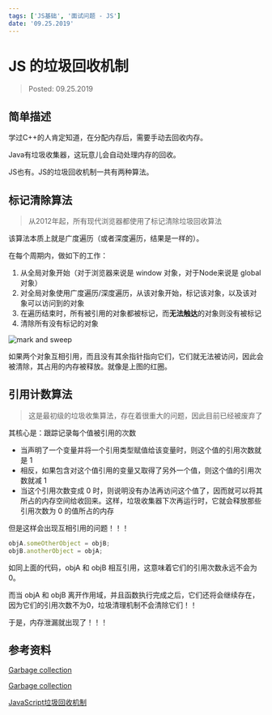 ```yaml
---
tags: ['JS基础', '面试问题 - JS']
date: '09.25.2019'
---
```


# JS 的垃圾回收机制

> Posted: 09.25.2019

<Tag />

## 简单描述

学过C++的人肯定知道，在分配内存后，需要手动去回收内存。

Java有垃圾收集器，这玩意儿会自动处理内存的回收。

JS也有。JS的垃圾回收机制一共有两种算法。

## 标记清除算法

> 从2012年起，所有现代浏览器都使用了标记清除垃圾回收算法

该算法本质上就是广度遍历（或者深度遍历，结果是一样的）。

在每个周期内，做如下的工作：

1. 从全局对象开始（对于浏览器来说是 window 对象，对于Node来说是 global 对象）
2. 对全局对象使用广度遍历/深度遍历，从该对象开始，标记该对象，以及该对象可以访问到的对象
3. 在遍历结束时，所有被引用的对象都被标记，而<span v-red>**无法触达**</span>的对象则没有被标记
4. 清除所有没有标记的对象

![mark and sweep](/mark-sweep.png)

如果两个对象互相引用，而且没有其余指针指向它们，它们就无法被访问，因此会被清除，其占用的内存被释放。就像是上图的红圈。

## 引用计数算法

> 这是最初级的垃圾收集算法，存在着很重大的问题，因此目前已经被废弃了

其核心是：跟踪记录每个值被引用的次数

- 当声明了一个变量并将一个引用类型赋值给该变量时，则这个值的引用次数就是 1
- 相反，如果包含对这个值引用的变量又取得了另外一个值，则这个值的引用次数就减 1
- 当这个引用次数变成 0 时，则说明没有办法再访问这个值了，因而就可以将其所占的内存空间给收回来。这样，垃圾收集器下次再运行时，它就会释放那些引用次数为 0 的值所占的内存

<span v-red>但是这样会出现互相引用的问题！！！</span>

```javascript
objA.someOtherObject = objB;
objB.anotherObject = objA;
```

如同上面的代码，objA 和 objB 相互引用，这意味着它们的引用次数永远不会为0。

而当 objA 和 objB 离开作用域，并且函数执行完成之后，它们还将会继续存在，因为它们的引用次数不为0，垃圾清理机制不会清除它们！！

于是，内存泄漏就出现了！！！

## 参考资料

[Garbage collection](https://developer.mozilla.org/en-US/docs/Web/JavaScript/Memory_Management)

[Garbage collection](https://javascript.info/garbage-collection)

[JavaScript垃圾回收机制](https://www.cnblogs.com/zhwl/p/4664604.html)